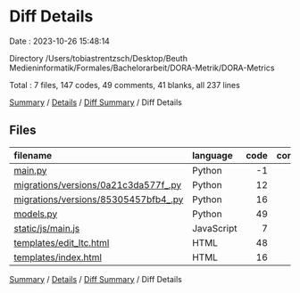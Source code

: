 # Diff Details

Date : 2023-10-26 15:48:14

Directory /Users/tobiastrentzsch/Desktop/Beuth Medieninformatik/Formales/Bachelorarbeit/DORA-Metrik/DORA-Metrics

Total : 7 files,  147 codes, 49 comments, 41 blanks, all 237 lines

[Summary](results.md) / [Details](details.md) / [Diff Summary](diff.md) / Diff Details

## Files
| filename | language | code | comment | blank | total |
| :--- | :--- | ---: | ---: | ---: | ---: |
| [main.py](/main.py) | Python | -1 | 12 | 1 | 12 |
| [migrations/versions/0a21c3da577f_.py](/migrations/versions/0a21c3da577f_.py) | Python | 12 | 12 | 9 | 33 |
| [migrations/versions/85305457bfb4_.py](/migrations/versions/85305457bfb4_.py) | Python | 16 | 12 | 9 | 37 |
| [models.py](/models.py) | Python | 49 | 1 | 9 | 59 |
| [static/js/main.js](/static/js/main.js) | JavaScript | 7 | 6 | 1 | 14 |
| [templates/edit_ltc.html](/templates/edit_ltc.html) | HTML | 48 | 3 | 11 | 62 |
| [templates/index.html](/templates/index.html) | HTML | 16 | 3 | 1 | 20 |

[Summary](results.md) / [Details](details.md) / [Diff Summary](diff.md) / Diff Details